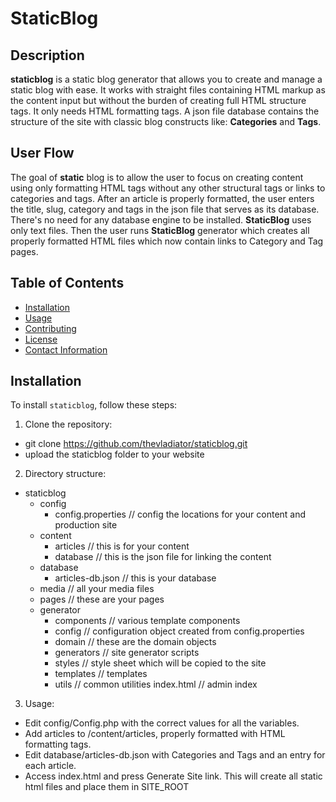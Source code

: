 # StaticBlog

## Description
**staticblog** is a static blog generator that allows you to create and manage a static blog with ease. It works with straight files containing HTML markup as the content input but without the burden of creating full HTML structure tags. It only needs HTML formatting tags.
A json file database contains the structure of the site with classic blog constructs like: **Categories** and **Tags**.

## User Flow
The goal of **static** blog is to allow the user to focus on creating content using only formatting HTML tags without any other structural tags or links to categories and tags.
After an article is properly formatted, the user enters the title, slug, category and tags in the json file that serves as its database. There's no need for any database engine to be installed. **StaticBlog** uses only text files.
Then the user runs **StaticBlog** generator which creates all properly formatted HTML files which now contain links to Category and Tag pages.


## Table of Contents
- [Installation](#installation)
- [Usage](#usage)
- [Contributing](#contributing)
- [License](#license)
- [Contact Information](#contact-information)

## Installation
To install `staticblog`, follow these steps:

1. Clone the repository:
  - git clone https://github.com/thevladiator/staticblog.git
  - upload the staticblog folder to your website

2. Directory structure:
  - staticblog
    - config
      - config.properties // config the locations for your content and production site
    - content
      - articles // this is for your content
      - database // this is the json file for linking the content
    - database
      - articles-db.json // this is your database
    - media // all your media files
    - pages // these are your pages
    - generator
      - components // various template components
      - config // configuration object created from config.properties
      - domain // these are the domain objects
      - generators // site generator scripts
      - styles // style sheet which will be copied to the site
      - templates // templates
      - utils // common utilities
    index.html // admin index

3. Usage:
  - Edit config/Config.php with the correct values for all the variables.
  - Add articles to /content/articles, properly formatted with HTML formatting tags.
  - Edit database/articles-db.json with Categories and Tags and an entry for each article.
  - Access index.html and press Generate Site link. This will create all static html files and place them in SITE_ROOT
